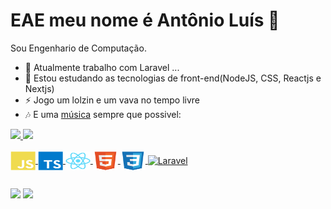 # EAE meu nome é Antônio Luís 👋

Sou Engenhario de Computação.
- 🔭 Atualmente trabalho com Laravel ...
- 🌱 Estou estudando as tecnologias de front-end(NodeJS, CSS, Reactjs e Nextjs)
- ⚡ Jogo um lolzin e um vava no tempo livre
- 🎶 E uma [música](https://open.spotify.com/playlist/15sR5tlN1llAHseFAHqIkB?si=630bbf271cdb4502) sempre que possivel: 

 <div>
  <a href="https://github.com/AntonioLuisP">
  <img height="180em" src="https://github-readme-stats.vercel.app/api?username=AntonioLuisP&show_icons=true&theme=react&include_all_commits=true&count_private=true"/>
  <img height="180em" src="https://github-readme-stats.vercel.app/api/top-langs/?username=AntonioLuisP&layout=compact&langs_count=7&theme=react"/>
</div>

<div style="display: inline_block"><br>
  <img align="center" alt="Js" height="30" width="40" src="https://raw.githubusercontent.com/devicons/devicon/master/icons/javascript/javascript-plain.svg">
  <img align="center" alt="Ts" height="30" width="40" src="https://raw.githubusercontent.com/devicons/devicon/master/icons/typescript/typescript-plain.svg">
  <img align="center" alt="React" height="30" width="40" src="https://raw.githubusercontent.com/devicons/devicon/master/icons/react/react-original.svg">
  <img align="center" alt="HTML" height="30" width="40" src="https://raw.githubusercontent.com/devicons/devicon/master/icons/html5/html5-original.svg">
  <img align="center" alt="CSS" height="30" width="40" src="https://raw.githubusercontent.com/devicons/devicon/master/icons/css3/css3-original.svg">
  <img align="center" alt="Laravel" height="30" width="40" src="https://cdn.jsdelivr.net/gh/devicons/devicon/icons/laravel/laravel-plain.svg">
</div>
  
  ##
 
<div> 
  <a href = "mailto:antonioluisp97@gmail.com"><img src="https://img.shields.io/badge/-Gmail-%23333?style=for-the-badge&logo=gmail&logoColor=white" target="_blank"></a>
  <a href="https://www.linkedin.com/in/antonio-luis-junior/" target="_blank"><img src="https://img.shields.io/badge/-LinkedIn-%230077B5?style=for-the-badge&logo=linkedin&logoColor=white" target="_blank"></a> 
 
</div>
